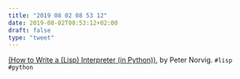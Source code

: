 ```yaml
---
title: "2019 08 02 08 53 12"
date: 2019-08-02T08:53:12+02:00
draft: false
type: "tweet"
---
```

[(How to Write a (Lisp) Interpreter (in Python))](https://norvig.com/lispy.html), by Peter Norvig. `#lisp` `#python`

